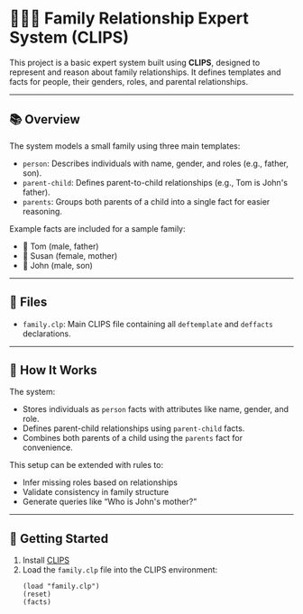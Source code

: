 # 👨‍👩‍👦 Family Relationship Expert System (CLIPS)

This project is a basic expert system built using **CLIPS**, designed to represent and reason about family relationships. It defines templates and facts for people, their genders, roles, and parental relationships.

---

## 📚 Overview

The system models a small family using three main templates:

- `person`: Describes individuals with name, gender, and roles (e.g., father, son).
- `parent-child`: Defines parent-to-child relationships (e.g., Tom is John's father).
- `parents`: Groups both parents of a child into a single fact for easier reasoning.

Example facts are included for a sample family:
- 👨 Tom (male, father)
- 👩 Susan (female, mother)
- 👦 John (male, son)

---

## 📁 Files

- `family.clp`: Main CLIPS file containing all `deftemplate` and `deffacts` declarations.

---

## 🧠 How It Works

The system:
- Stores individuals as `person` facts with attributes like name, gender, and role.
- Defines parent-child relationships using `parent-child` facts.
- Combines both parents of a child using the `parents` fact for convenience.

This setup can be extended with rules to:
- Infer missing roles based on relationships
- Validate consistency in family structure
- Generate queries like “Who is John's mother?”

---

## 🚀 Getting Started

1. Install [CLIPS](http://www.clipsrules.net/)
2. Load the `family.clp` file into the CLIPS environment:
   ```clips
   (load "family.clp")
   (reset)
   (facts)
